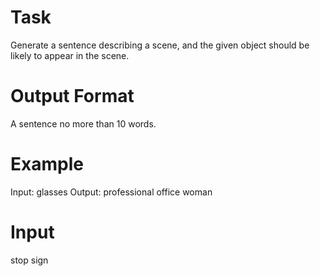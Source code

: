 # Task
Generate a sentence describing a scene, and the given object should be likely to appear in the scene.

# Output Format
A sentence no more than 10 words.

# Example
Input: glasses
Output: professional office woman

# Input
stop sign